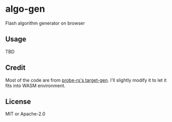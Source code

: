# algo-gen

Flash algorithm generator on browser

## Usage

TBD

## Credit

Most of the code are from [probe-rs's target-gen](https://github.com/probe-rs/probe-rs/tree/master). I'll slightly modify it to let it fits into WASM environment.

## License

MIT or Apache-2.0